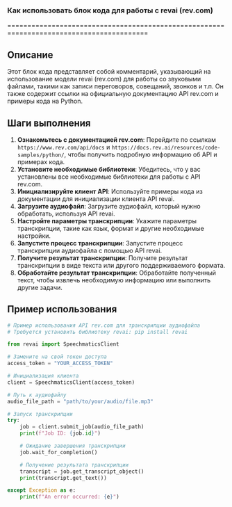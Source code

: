 ### Как использовать блок кода для работы с revai (rev.com)
=========================================================================================

Описание
-------------------------
Этот блок кода представляет собой комментарий, указывающий на использование модели revai (rev.com) для работы со звуковыми файлами, такими как записи переговоров, совещаний, звонков и т.п. Он также содержит ссылки на официальную документацию API rev.com и примеры кода на Python.

Шаги выполнения
-------------------------
1. **Ознакомьтесь с документацией rev.com**: Перейдите по ссылкам `https://www.rev.com/api/docs` и `https://docs.rev.ai/resources/code-samples/python/`, чтобы получить подробную информацию об API и примерах кода.
2. **Установите необходимые библиотеки**: Убедитесь, что у вас установлены все необходимые библиотеки для работы с API rev.com.
3. **Инициализируйте клиент API**: Используйте примеры кода из документации для инициализации клиента API revai.
4. **Загрузите аудиофайл**: Загрузите аудиофайл, который нужно обработать, используя API revai.
5. **Настройте параметры транскрипции**: Укажите параметры транскрипции, такие как язык, формат и другие необходимые настройки.
6. **Запустите процесс транскрипции**: Запустите процесс транскрипции аудиофайла с помощью API revai.
7. **Получите результат транскрипции**: Получите результат транскрипции в виде текста или другого поддерживаемого формата.
8. **Обработайте результат транскрипции**: Обработайте полученный текст, чтобы извлечь необходимую информацию или выполнить другие задачи.

Пример использования
-------------------------

```python
# Пример использования API rev.com для транскрипции аудиофайла
# Требуется установить библиотеку revai: pip install revai

from revai import SpeechmaticsClient

# Замените на свой токен доступа
access_token = "YOUR_ACCESS_TOKEN"

# Инициализация клиента
client = SpeechmaticsClient(access_token)

# Путь к аудиофайлу
audio_file_path = "path/to/your/audio/file.mp3"

# Запуск транскрипции
try:
    job = client.submit_job(audio_file_path)
    print(f"Job ID: {job.id}")

    # Ожидание завершения транскрипции
    job.wait_for_completion()

    # Получение результата транскрипции
    transcript = job.get_transcript_object()
    print(transcript.get_text())

except Exception as e:
    print(f"An error occurred: {e}")

```